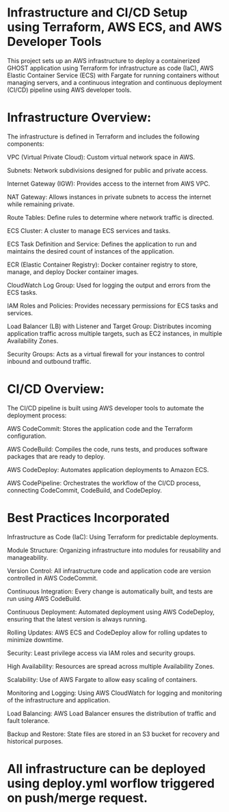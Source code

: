 # Infrastructure and CI/CD Setup using Terraform, AWS ECS, and AWS Developer Tools


This project sets up an AWS infrastructure to deploy a containerized GHOST application using Terraform for infrastructure as code (IaC), AWS Elastic Container Service (ECS) with Fargate for running containers without managing servers, and a continuous integration and continuous deployment (CI/CD) pipeline using AWS developer tools.

# Infrastructure Overview:
The infrastructure is defined in Terraform and includes the following components:

VPC (Virtual Private Cloud): Custom virtual network space in AWS.

Subnets: Network subdivisions designed for public and private access.

Internet Gateway (IGW): Provides access to the internet from AWS VPC.

NAT Gateway: Allows instances in private subnets to access the internet while remaining private.

Route Tables: Define rules to determine where network traffic is directed.

ECS Cluster: A cluster to manage ECS services and tasks.

ECS Task Definition and Service: Defines the application to run and maintains the desired count of instances of the application.

ECR (Elastic Container Registry): Docker container registry to store, manage, and deploy Docker container images.

CloudWatch Log Group: Used for logging the output and errors from the ECS tasks.

IAM Roles and Policies: Provides necessary permissions for ECS tasks and services.

Load Balancer (LB) with Listener and Target Group: Distributes incoming application traffic across multiple targets, such as EC2 instances, in multiple Availability Zones.

Security Groups: Acts as a virtual firewall for your instances to control inbound and outbound traffic.

# CI/CD Overview:
The CI/CD pipeline is built using AWS developer tools to automate the deployment process:

AWS CodeCommit: Stores the application code and the Terraform configuration.

AWS CodeBuild: Compiles the code, runs tests, and produces software packages that are ready to deploy.

AWS CodeDeploy: Automates application deployments to Amazon ECS.

AWS CodePipeline: Orchestrates the workflow of the CI/CD process, connecting CodeCommit, CodeBuild, and CodeDeploy.

# Best Practices Incorporated

Infrastructure as Code (IaC): Using Terraform for predictable deployments.

Module Structure: Organizing infrastructure into modules for reusability and manageability.

Version Control: All infrastructure code and application code are version controlled in AWS CodeCommit.

Continuous Integration: Every change is automatically built, and tests are run using AWS CodeBuild.

Continuous Deployment: Automated deployment using AWS CodeDeploy, ensuring that the latest version is always running.

Rolling Updates: AWS ECS and CodeDeploy allow for rolling updates to minimize downtime.

Security: Least privilege access via IAM roles and security groups.

High Availability: Resources are spread across multiple Availability Zones.

Scalability: Use of AWS Fargate to allow easy scaling of containers.

Monitoring and Logging: Using AWS CloudWatch for logging and monitoring of the infrastructure and application.

Load Balancing: AWS Load Balancer ensures the distribution of traffic and fault tolerance.

Backup and Restore: State files are stored in an S3 bucket for recovery and historical purposes.

# All infrastructure can be deployed using deploy.yml worflow triggered on push/merge request.
